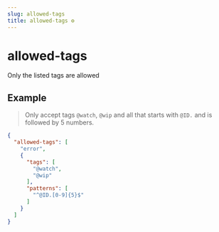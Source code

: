 ```yaml
---
slug: allowed-tags
title: allowed-tags ⚙️
---
```

# allowed-tags
Only the listed tags are allowed

## Example
> Only accept tags `@watch`, `@wip` and all that starts with `@ID.` and is followed by 5 numbers.
```json
{
  "allowed-tags": [
    "error",
    {
      "tags": [
        "@watch",
        "@wip"
      ],
      "patterns": [
        "^@ID.[0-9]{5}$"
      ]
    }
  ]
}
```

